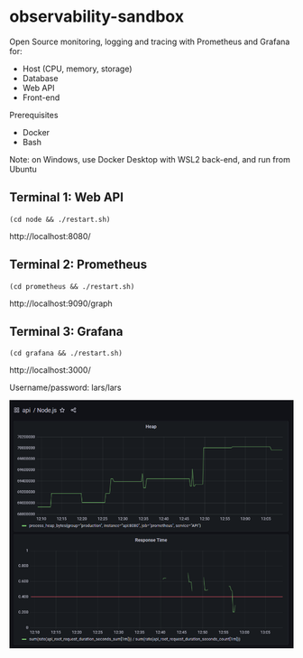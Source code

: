 # observability-sandbox

Open Source monitoring, logging and tracing with Prometheus and Grafana for:

- Host (CPU, memory, storage)
- Database
- Web API
- Front-end

Prerequisites

- Docker
- Bash

Note: on Windows, use Docker Desktop with WSL2 back-end, and run from Ubuntu

## Terminal 1: Web API

```
(cd node && ./restart.sh)
```

http://localhost:8080/

## Terminal 2: Prometheus

```
(cd prometheus && ./restart.sh)
```

http://localhost:9090/graph

## Terminal 3: Grafana

```
(cd grafana && ./restart.sh)
```

http://localhost:3000/

Username/password: lars/lars

![Sample display](./media/grafana-dashboard.png)
